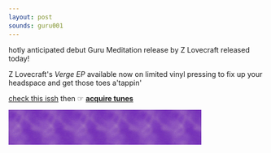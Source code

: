 ```yaml
---
layout: post
sounds: guru001
---
```


hotly anticipated debut Guru Meditation release by Z Lovecraft released today!

Z Lovecraft's *Verge EP* available now on limited vinyl pressing to fix up your headspace and get those toes a'tappin'

<a href="https://503meditation.bandcamp.com/">check this issh</a> then ☞
<a href="https://503meditation.bandcamp.com/"><b>acquire tunes</b></a>

<a href="https://503meditation.bandcamp.com/"><img src="/assets/img/get_it_now.gif" class="blogimg" /></a>
